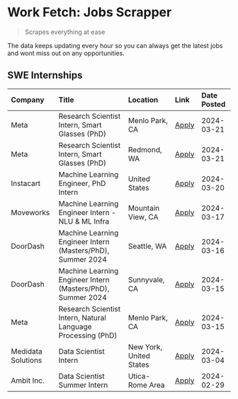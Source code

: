 # Work Fetch: Jobs Scrapper
> Scrapes everything at ease

The data keeps updating every hour so you can always get the latest jobs and wont miss out on any opportunities.

## SWE Internships
<!--START_SECTION:workfetch-->
| Company            | Title                                                        | Location                | Link                                                                                                                                                                                                                                                                   | Date Posted   |
|:-------------------|:-------------------------------------------------------------|:------------------------|:-----------------------------------------------------------------------------------------------------------------------------------------------------------------------------------------------------------------------------------------------------------------------|:--------------|
| Meta               | Research Scientist Intern, Smart Glasses (PhD)               | Menlo Park, CA          | [Apply](https://www.linkedin.com/jobs/view/research-scientist-intern-smart-glasses-phd-at-meta-3811308332?refId=fKWiXwMaBJHJV5PrMqLxHA%3D%3D&trackingId=4sZT9W48afmnGWqcABZUww%3D%3D&position=8&pageNum=0&trk=public_jobs_jserp-result_search-card)                    | 2024-03-21    |
| Meta               | Research Scientist Intern, Smart Glasses (PhD)               | Redmond, WA             | [Apply](https://www.linkedin.com/jobs/view/research-scientist-intern-smart-glasses-phd-at-meta-3811304794?refId=fKWiXwMaBJHJV5PrMqLxHA%3D%3D&trackingId=2IEijKntLjsCsp3IghP2Zg%3D%3D&position=13&pageNum=0&trk=public_jobs_jserp-result_search-card)                   | 2024-03-21    |
| Instacart          | Machine Learning Engineer, PhD Intern                        | United States           | [Apply](https://www.linkedin.com/jobs/view/machine-learning-engineer-phd-intern-at-instacart-3815634369?refId=fKWiXwMaBJHJV5PrMqLxHA%3D%3D&trackingId=%2BXSF25y3eU6Nzeg1nYSGow%3D%3D&position=12&pageNum=0&trk=public_jobs_jserp-result_search-card)                   | 2024-03-20    |
| Moveworks          | Machine Learning Engineer Intern - NLU & ML Infra            | Mountain View, CA       | [Apply](https://www.linkedin.com/jobs/view/machine-learning-engineer-intern-nlu-ml-infra-at-moveworks-3792404577?refId=fKWiXwMaBJHJV5PrMqLxHA%3D%3D&trackingId=BCMtAwxvk5o4w5aNknQ88A%3D%3D&position=10&pageNum=0&trk=public_jobs_jserp-result_search-card)            | 2024-03-17    |
| DoorDash           | Machine Learning Engineer Intern (Masters/PhD), Summer 2024  | Seattle, WA             | [Apply](https://www.linkedin.com/jobs/view/machine-learning-engineer-intern-masters-phd-summer-2024-at-doordash-3736455966?refId=fKWiXwMaBJHJV5PrMqLxHA%3D%3D&trackingId=zq1GcC6yzeRjzmh2tpZIsA%3D%3D&position=5&pageNum=0&trk=public_jobs_jserp-result_search-card)   | 2024-03-16    |
| DoorDash           | Machine Learning Engineer Intern (Masters/PhD), Summer 2024  | Sunnyvale, CA           | [Apply](https://www.linkedin.com/jobs/view/machine-learning-engineer-intern-masters-phd-summer-2024-at-doordash-3736454973?refId=fKWiXwMaBJHJV5PrMqLxHA%3D%3D&trackingId=qJhaeNYA036anw%2BrR0B3uA%3D%3D&position=3&pageNum=0&trk=public_jobs_jserp-result_search-card) | 2024-03-15    |
| Meta               | Research Scientist Intern, Natural Language Processing (PhD) | Menlo Park, CA          | [Apply](https://www.linkedin.com/jobs/view/research-scientist-intern-natural-language-processing-phd-at-meta-3858718375?refId=fKWiXwMaBJHJV5PrMqLxHA%3D%3D&trackingId=25Cm2ANxPn2oajNhntOrWQ%3D%3D&position=9&pageNum=0&trk=public_jobs_jserp-result_search-card)      | 2024-03-15    |
| Medidata Solutions | Data Scientist Intern                                        | New York, United States | [Apply](https://www.linkedin.com/jobs/view/data-scientist-intern-at-medidata-solutions-3810253704?refId=fKWiXwMaBJHJV5PrMqLxHA%3D%3D&trackingId=J36IQpmcubX8L7Zzgn%2FksQ%3D%3D&position=6&pageNum=0&trk=public_jobs_jserp-result_search-card)                          | 2024-03-04    |
| Ambit Inc.         | Data Scientist Summer Intern                                 | Utica-Rome Area         | [Apply](https://www.linkedin.com/jobs/view/data-scientist-summer-intern-at-ambit-inc-3843121918?refId=fKWiXwMaBJHJV5PrMqLxHA%3D%3D&trackingId=%2BHdDoFtCFn%2Fvjn399Ijkzw%3D%3D&position=4&pageNum=0&trk=public_jobs_jserp-result_search-card)                          | 2024-02-29    |
<!--END_SECTION:workfetch-->
